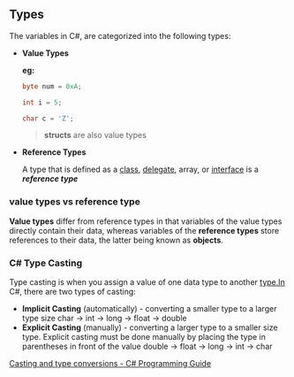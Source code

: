 ## Types

The variables in C#, are categorized into the following types: 

- **Value Types**
    
    **eg:** 
    ```csharp
    byte num = 0xA;
    
    int i = 5;
    
    char c = 'Z';
    ```
    
    > **structs** are also value types
    
   
- **Reference Types**
    
    A type that is defined as a [class](https://docs.microsoft.com/en-us/dotnet/csharp/language-reference/keywords/class), [delegate](https://docs.microsoft.com/en-us/dotnet/csharp/language-reference/keywords/delegate), array, or [interface](https://docs.microsoft.com/en-us/dotnet/csharp/language-reference/keywords/interface) is a ***reference type***

### value types vs reference type
**Value types** differ from reference types in that variables of the value types directly contain their data, whereas variables of the **reference types** store references to their data, the latter being known as **objects**.


### **C# Type Casting**

Type casting is when you assign a value of one data type to another [type.In](http://type.in/) C#, there are two types of casting:

- **Implicit Casting** (automatically) - converting a smaller type to a larger type size char → int → long → float → double
- **Explicit Casting** (manually) - converting a larger type to a smaller size type. Explicit casting must be done manually by placing the type in parentheses in front of the value double → float → long → int → char

[Casting and type conversions - C# Programming Guide](https://docs.microsoft.com/en-us/dotnet/csharp/programming-guide/types/casting-and-type-conversions)

[](https://www.w3schools.com/cs/cs_type_casting.asp)
